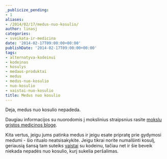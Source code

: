 ```yaml
---
_publicize_pending:
- 1
aliases:
- /2014/02/17/medus-nuo-kosulio/
author: linasj
categories:
- sveikata-ir-medicina
date: '2014-02-17T09:00:00+00:00'
publishDate: '2014-02-17T09:00:00+00:00'
tags:
- alternatyva-kodeinui
- kodeinas
- kosulys
- medaus-produktai
- medus
- medus-nuo-kosulio
- nuo-kosulio
- vaistai-nuo-kosulio
title: Medus nuo kosulio
---
```

Deja, medus nuo kosulio nepadeda.

Daugiau informacijos su nuorodomis į mokslinius straipsnius rasite [mokslu grįstos medicinos bloge](http://www.sciencebasedmedicine.org/honey-boo-boo/).

Kita vertus, jeigu jums patinka medus ir jeigu esate pripratę prie gydymosi medumi - šio ritualo neatsisakykite. Jeigu tikrai norite numalšinti kosulį, geriausią šansą tam suteiks [vaistai](http://journal.publications.chestnet.org/article.aspx?articleid=1084262) su kodeinu, tačiau net ir šie beveik niekada nepadės nuo kosulio, kurį sukelia peršalimas.
